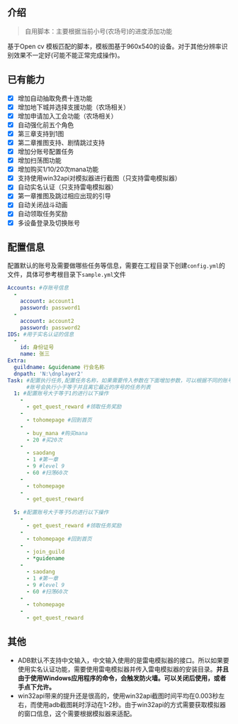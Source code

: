 ## 介绍
> 自用脚本：主要根据当前小号(农场号)的进度添加功能

基于Open cv 模板匹配的脚本，模板图基于960x540的设备。对于其他分辨率识别效果不一定好(可能不能正常完成操作)。

## 已有能力

- [x] 增加自动抽取免费十连功能
- [x] 增加地下城并选择支援功能（农场相关）
- [x] 增加申请加入工会功能（农场相关）
- [x] 自动强化前五个角色
- [x] 第三章支持到1图
- [x] 第二章推图支持、剧情跳过支持
- [x] 增加分账号配置任务
- [x] 增加扫荡图功能
- [x] 增加购买1/10/20次mana功能
- [x] 支持使用win32api对模拟器进行截图（只支持雷电模拟器）
- [x] 自动实名认证（只支持雷电模拟器）
- [x] 第一章推图及跳过相应出现的引导
- [x] 自动关闭战斗动画
- [x] 自动领取任务奖励
- [x] 多设备登录及切换账号

## 配置信息

配置默认的账号及需要做哪些任务等信息，需要在工程目录下创建`config.yml`的文件，具体可参考根目录下`sample.yml`文件

```yaml
Accounts: #存账号信息
  -
    account: account1
    password: password1
  -
    account: account2
    password: password2
IDS: #用于实名认证的信息
  -
    id: 身份证号
    name: 张三
Extra:
  guildname: &guidename 行会名称
  dnpath: 'N:\dnplayer2'
Task: #配置执行任务,配置任务名称，如果需要传入参数在下面增加参数，可以根据不同的账号序号配置任务。
      #账号会执行小于等于并且离它最近的序号的任务列表
  1: #配置账号大于等于1的进行以下操作
    -
      - get_quest_reward #领取任务奖励
    -
      - tohomepage #回到首页
    -
      - buy_mana #购买mana
      - 20 #买20次
    -
      - saodang
      - 1 #第一章
      - 9 #level 9
      - 60 #扫荡60次
    -
      - tohomepage
    -
      - get_quest_reward
      
  5: #配置账号大于等于5的进行以下操作
    -
      - get_quest_reward #领取任务奖励
    -
      - tohomepage #回到首页
    - 
      - join_guild
      - *guidename
    -
      - saodang
      - 1 #第一章
      - 9 #level 9
      - 60 #扫荡60次
    -
      - tohomepage
    -
      - get_quest_reward
```

## 其他

* ADB默认不支持中文输入，中文输入使用的是雷电模拟器的接口。所以如果要使用实名认证功能，需要使用雷电模拟器并传入雷电模拟器的安装目录。**并且由于使用Windows应用程序的命令，会触发防火墙。可以关闭后使用，或者手点下允许。**
* win32api带来的提升还是很高的，使用win32api截图时间平均在0.003秒左右，而使用adb截图耗时浮动在1-2秒。由于win32api的方式需要获取模拟器的窗口信息，这个需要根据模拟器来适配。